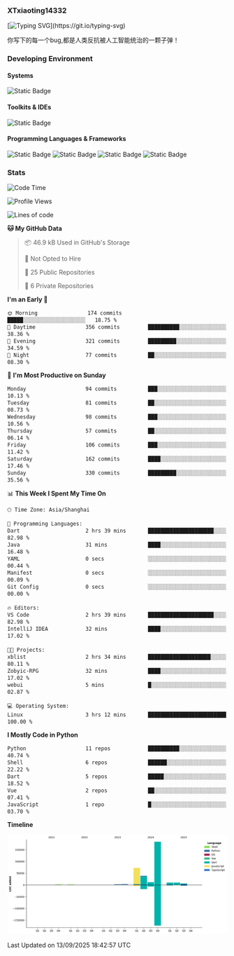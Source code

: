 ### XTxiaoting14332

[![Typing SVG](https://readme-typing-svg.herokuapp.com?font=JetBrians+Mono&pause=1000&random=false&width=435&lines=Hello+World!)](https://git.io/typing-svg)

你写下的每一个bug,都是人类反抗被人工智能统治的一颗子弹！

### Developing Environment

#### Systems

![Static Badge](https://img.shields.io/badge/Ubuntu-%20?style=flat-square&logo=ubuntu&logoColor=white&color=E34F26)

#### Toolkits & IDEs

![Static Badge](https://img.shields.io/badge/Visual%20Studio%20Code-%20?style=flat-square&logo=visualstudiocode&logoColor=white&color=blue)

#### Programming Languages & Frameworks

![Static Badge](https://img.shields.io/badge/Dart-%20?style=flat-square&logo=dart&logoColor=white&color=0175C2)
![Static Badge](https://img.shields.io/badge/Flutter-%20?style=flat-square&logo=flutter&logoColor=white&color=02569B)
![Static Badge](https://img.shields.io/badge/Python-%20?style=flat-square&logo=python&logoColor=white&color=E7A781)
![Static Badge](https://img.shields.io/badge/Bash%20Shell-%20?style=flat-square&logo=shell&logoColor=white&color=49D868)

### Stats

<!--START_SECTION:waka-->
![Code Time](http://img.shields.io/badge/Code%20Time-431%20hrs%2027%20mins-blue)

![Profile Views](http://img.shields.io/badge/Profile%20Views-0-blue)

![Lines of code](https://img.shields.io/badge/From%20Hello%20World%20I%27ve%20Written-341.1%20thousand%20lines%20of%20code-blue)

**🐱 My GitHub Data** 

> 📦 46.9 kB Used in GitHub's Storage 
 > 
> 🚫 Not Opted to Hire
 > 
> 📜 25 Public Repositories 
 > 
> 🔑 6 Private Repositories 
 > 
**I'm an Early 🐤** 

```text
🌞 Morning                174 commits         █████░░░░░░░░░░░░░░░░░░░░   18.75 % 
🌆 Daytime                356 commits         ██████████░░░░░░░░░░░░░░░   38.36 % 
🌃 Evening                321 commits         █████████░░░░░░░░░░░░░░░░   34.59 % 
🌙 Night                  77 commits          ██░░░░░░░░░░░░░░░░░░░░░░░   08.30 % 
```
📅 **I'm Most Productive on Sunday** 

```text
Monday                   94 commits          ███░░░░░░░░░░░░░░░░░░░░░░   10.13 % 
Tuesday                  81 commits          ██░░░░░░░░░░░░░░░░░░░░░░░   08.73 % 
Wednesday                98 commits          ███░░░░░░░░░░░░░░░░░░░░░░   10.56 % 
Thursday                 57 commits          ██░░░░░░░░░░░░░░░░░░░░░░░   06.14 % 
Friday                   106 commits         ███░░░░░░░░░░░░░░░░░░░░░░   11.42 % 
Saturday                 162 commits         ████░░░░░░░░░░░░░░░░░░░░░   17.46 % 
Sunday                   330 commits         █████████░░░░░░░░░░░░░░░░   35.56 % 
```


📊 **This Week I Spent My Time On** 

```text
🕑︎ Time Zone: Asia/Shanghai

💬 Programming Languages: 
Dart                     2 hrs 39 mins       █████████████████████░░░░   82.98 % 
Java                     31 mins             ████░░░░░░░░░░░░░░░░░░░░░   16.48 % 
YAML                     0 secs              ░░░░░░░░░░░░░░░░░░░░░░░░░   00.44 % 
Manifest                 0 secs              ░░░░░░░░░░░░░░░░░░░░░░░░░   00.09 % 
Git Config               0 secs              ░░░░░░░░░░░░░░░░░░░░░░░░░   00.00 % 

🔥 Editors: 
VS Code                  2 hrs 39 mins       █████████████████████░░░░   82.98 % 
IntelliJ IDEA            32 mins             ████░░░░░░░░░░░░░░░░░░░░░   17.02 % 

🐱‍💻 Projects: 
xblist                   2 hrs 34 mins       ████████████████████░░░░░   80.11 % 
Zobyic-RPG               32 mins             ████░░░░░░░░░░░░░░░░░░░░░   17.02 % 
webui                    5 mins              █░░░░░░░░░░░░░░░░░░░░░░░░   02.87 % 

💻 Operating System: 
Linux                    3 hrs 12 mins       █████████████████████████   100.00 % 
```

**I Mostly Code in Python** 

```text
Python                   11 repos            ██████████░░░░░░░░░░░░░░░   40.74 % 
Shell                    6 repos             ██████░░░░░░░░░░░░░░░░░░░   22.22 % 
Dart                     5 repos             █████░░░░░░░░░░░░░░░░░░░░   18.52 % 
Vue                      2 repos             ██░░░░░░░░░░░░░░░░░░░░░░░   07.41 % 
JavaScript               1 repo              █░░░░░░░░░░░░░░░░░░░░░░░░   03.70 % 
```



**Timeline**

![Lines of Code chart](https://raw.githubusercontent.com/XTxiaoting14332/XTxiaoting14332/main/assets/bar_graph.png)


 Last Updated on 13/09/2025 18:42:57 UTC
<!--END_SECTION:waka-->